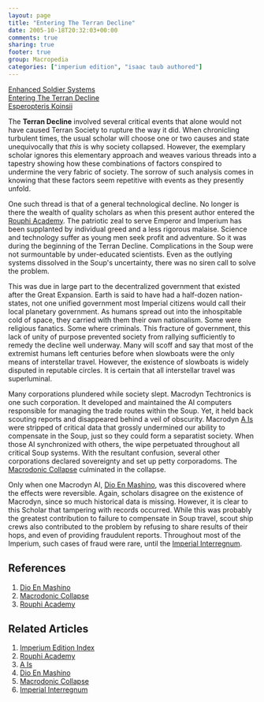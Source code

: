 ```yaml
---
layout: page
title: "Entering The Terran Decline"
date: 2005-10-18T20:32:03+00:00
comments: true
sharing: true
footer: true
group: Macropedia
categories: ["imperium edition", "isaac taub authored"]
---
```


<div class='row'>
	<div class='col-md-4'><a href='/macropedia/enhanced-soldier-systems'>Enhanced Soldier Systems</a></div>
	<div class='col-md-4'><a href='/macropedia/entering-first-decline'>Entering The Terran Decline</a></div>
	<div class='col-md-4'><a href='/macropedia/esperopteris-koinsii'>Esperopteris Koinsii</a></div>
</div>




The **Terran Decline** involved several critical events that alone would not have caused Terran Society to rupture the way it did. 
When chronicling turbulent times, the usual scholar will choose one or two causes and state unequivocally that *this* is why society collapsed. However, the exemplary scholar ignores this elementary approach and weaves various threads into a tapestry showing how these combinations of factors conspired to undermine the very fabric of society. The sorrow of such analysis comes in knowing that these factors seem repetitive with events as they presently unfold.

One such thread is that of a general technological decline. No longer is there the wealth of quality scholars as when this present author entered the [Rouphi Academy](/macropedia/rouphi-academy). The patriotic zeal to serve Emperor and Imperium has been supplanted by individual greed and a less rigorous malaise. Science and technology suffer as young men seek profit and adventure. So it was during the beginning of the Terran Decline. Complications in the Soup were not surmountable by under-educated scientists. Even as the outlying systems dissolved in the Soup's uncertainty, there was no siren call to solve the problem.

This was due in large part to the decentralized government that existed after the Great Expansion. Earth is said to have had a half-dozen nation-states, not one unified government most Imperial citizens would call their local planetary government. As humans spread out into the inhospitable cold of space, they carried with them their own nationalism. Some were religious fanatics. Some where criminals. This fracture of government, this lack of unity of purpose prevented society from rallying sufficiently to remedy the decline well underway. Many will scoff and say that most of the extremist humans left centuries before when slowboats were the only means of interstellar travel. However, the existence of slowboats is widely disputed in reputable circles. It is certain that all interstellar travel was superluminal.

Many corporations plundered while society slept. Macrodyn Techtronics is one such corporation. It developed and maintained the AI computers responsible for managing the trade routes within the Soup. Yet, it held back scouting reports and disappeared behind a veil of obscurity. Macrodyn [A Is](/macropedia/a-is) were stripped of critical data that grossly undermined our ability to compensate in the Soup, just so they could form a separatist society. When those AI synchronized with others, the wipe perpetuated throughout all critical Soup systems. With the resultant confusion, several other corporations declared sovereignty and set up petty corporadoms. The [Macrodonic Collapse](/macropedia/macrodonic-collapse) culminated in the collapse.

Only when one Macrodyn AI, [Dio En Mashino](/macropedia/dio-en-mashino), was this discovered where the effects were reversible. Again, scholars disagree on the existence of Macrodyn, since so much historical data is missing. However, it is clear to this Scholar that tampering with records occurred. While this was probably the greatest contribution to failure to compensate in Soup travel, scout ship crews also contributed to the problem by refusing to share results of their hops, and even of providing fraudulent reports. Throughout most of the Imperium, such cases of fraud were rare, until the [Imperial Interregnum](/macropedia/imperial-interregnum).

## References

1. [Dio En Mashino](/macropedia/dio-en-mashino)
1. [Macrodonic Collapse](/macropedia/macrodonic-collapse)
1. [Rouphi Academy](/macropedia/rouphi-academy)

## Related Articles

1. [Imperium Edition Index](/macropedia/imperium-edition-index)
2. [Rouphi Academy](/macropedia/rouphi-academy)
3. [A Is](/macropedia/a-is)
4. [Dio En Mashino](/macropedia/dio-en-mashino)
5. [Macrodonic Collapse](/macropedia/macrodonic-collapse)
6. [Imperial Interregnum](/macropedia/imperial-interregnum)



 
